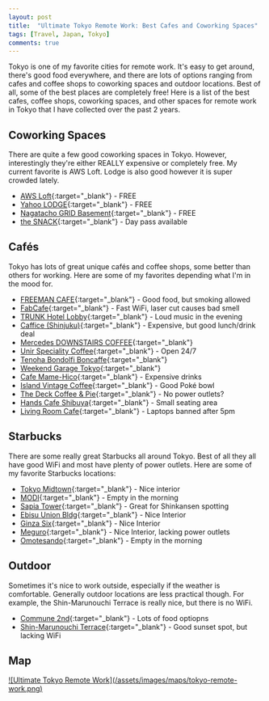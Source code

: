 ```yaml
---
layout: post
title:  "Ultimate Tokyo Remote Work: Best Cafes and Coworking Spaces"
tags: [Travel, Japan, Tokyo]
comments: true
---
```


Tokyo is one of my favorite cities for remote work. It's easy to get around, there's good food everywhere, and there are lots of options ranging from cafes and coffee shops to coworking spaces and outdoor locations. Best of all, some of the best places are completely free! Here is a list of the best cafes, coffee shops, coworking spaces, and other spaces for remote work in Tokyo that I have collected over the past 2 years.

## Coworking Spaces
There are quite a few good coworking spaces in Tokyo. However, interestingly they're either REALLY expensive or completely free. My current favorite is AWS Loft. Lodge is also good however it is super crowded lately.

- [AWS Loft](https://goo.gl/maps/F2yBNwQrPvF2){:target="_blank"} - FREE
- [Yahoo LODGE](https://goo.gl/maps/8X31UdcDk242){:target="_blank"} - FREE
- [Nagatacho GRID Basement](https://goo.gl/maps/dhkXhE9DHjB2){:target="_blank"} - FREE
- [the SNACK](https://goo.gl/maps/v93wbvaCnwQ2){:target="_blank"} - Day pass available

## Cafés
Tokyo has lots of great unique cafés and coffee shops, some better than others for working. Here are some of my favorites depending what I'm in the mood for.

- [FREEMAN CAFE](https://goo.gl/maps/75GtfBMt1Bk){:target="_blank"} - Good food, but smoking allowed
- [FabCafe](https://goo.gl/maps/RHVJ8Dn6s7r){:target="_blank"} - Fast WiFi, laser cut causes bad smell
- [TRUNK Hotel Lobby](https://goo.gl/maps/z9dyAM99WQ22){:target="_blank"} - Loud music in the evening
- [Caffice (Shinjuku)](https://goo.gl/maps/3kC9ri184K12){:target="_blank"} - Expensive, but good lunch/drink deal
- [Mercedes DOWNSTAIRS COFFEE](https://goo.gl/maps/MxqMumUdoes){:target="_blank"}
- [Unir Speciality Coffee](https://goo.gl/maps/5kJTgL23Ny52){:target="_blank"} - Open 24/7
- [Tenoha Bondolfi Boncaffe](https://goo.gl/maps/xMcHvct9beo){:target="_blank"}
- [Weekend Garage Tokyo](https://goo.gl/maps/tkXeGw88dQx){:target="_blank"}
- [Cafe Mame-Hico](https://goo.gl/maps/tejFma6Ru8A2){:target="_blank"} - Expensive drinks
- [Island Vintage Coffee](https://goo.gl/maps/KJR3SLcQWSy){:target="_blank"} - Good Poké bowl
- [The Deck Coffee & Pie](https://goo.gl/maps/s1zB6PLmLWt){:target="_blank"} - No power outlets?
- [Hands Cafe Shibuya](https://goo.gl/maps/AfeBhiTDG9K2){:target="_blank"} - Small seating area
- [Living Room Cafe](https://goo.gl/maps/M9k4RXXdTLk){:target="_blank"} - Laptops banned after 5pm

## Starbucks
There are some really great Starbucks all around Tokyo. Best of all they all have good WiFi and most have plenty of power outlets. Here are some of my favorite Starbucks locations:

- [Tokyo Midtown](https://goo.gl/maps/fvK3FPHRXLR2){:target="_blank"} - Nice interior
- [MODI](https://goo.gl/maps/ydZUR2B7LQC2){:target="_blank"} - Empty in the morning
- [Sapia Tower](https://goo.gl/maps/PmhTRkhi7gw){:target="_blank"} - Great for Shinkansen spotting
- [Ebisu Union Bldg](https://goo.gl/maps/wfuDLdivBPA2){:target="_blank"} - Nice Interior
- [Ginza Six](https://goo.gl/maps/UsqQnU2y7172){:target="_blank"} - Nice Interior
- [Meguro](https://goo.gl/maps/LjaJRRvwL6T2){:target="_blank"} - Nice Interior, lacking power outlets
- [Omotesando](https://goo.gl/maps/54hqsKQHFXJ2){:target="_blank"} - Empty in the morning

## Outdoor
Sometimes it's nice to work outside, especially if the weather is comfortable. Generally outdoor locations are less practical though. For example, the Shin-Marunouchi Terrace is really nice, but there is no WiFi.

- [Commune 2nd](https://goo.gl/maps/ca7tYDsHm1k){:target="_blank"} - Lots of food optiopns
- [Shin-Marunouchi Terrace](https://goo.gl/maps/Qyhobw5ZeCG2){:target="_blank"} - Good sunset spot, but lacking WiFi

## Map

<a href="https://drive.google.com/open?id=1JsJkjZYKA7A7s52w9MYuGBN3EVS9WBNP&usp=sharing" target="_blank">
![Ultimate Tokyo Remote Work](/assets/images/maps/tokyo-remote-work.png)
</a>
